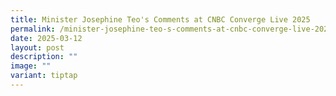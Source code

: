 ```yaml
---
title: Minister Josephine Teo's Comments at CNBC Converge Live 2025
permalink: /minister-josephine-teo-s-comments-at-cnbc-converge-live-2025/
date: 2025-03-12
layout: post
description: ""
image: ""
variant: tiptap
---
```

